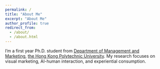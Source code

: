 ```yaml
---
permalink: /
title: "About Me"
excerpt: "About Me"
author_profile: true
redirect_from: 
  - /about/
  - /about.html
---
```


I’m a first year Ph.D. student from [Department of Management and Marketing](https://www.polyu.edu.hk/mm/), [the Hong Kong Polytechnic University](https://www.polyu.edu.hk/). My research focuses on visual marketing, AI-human interaction, and experiential consumption.


